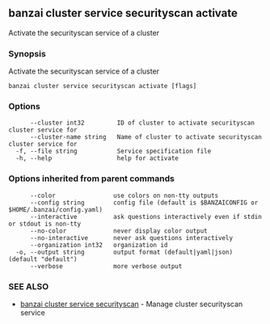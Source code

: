 ## banzai cluster service securityscan activate

Activate the securityscan service of a cluster

### Synopsis

Activate the securityscan service of a cluster

```
banzai cluster service securityscan activate [flags]
```

### Options

```
      --cluster int32         ID of cluster to activate securityscan cluster service for
      --cluster-name string   Name of cluster to activate securityscan cluster service for
  -f, --file string           Service specification file
  -h, --help                  help for activate
```

### Options inherited from parent commands

```
      --color                use colors on non-tty outputs
      --config string        config file (default is $BANZAICONFIG or $HOME/.banzai/config.yaml)
      --interactive          ask questions interactively even if stdin or stdout is non-tty
      --no-color             never display color output
      --no-interactive       never ask questions interactively
      --organization int32   organization id
  -o, --output string        output format (default|yaml|json) (default "default")
      --verbose              more verbose output
```

### SEE ALSO

* [banzai cluster service securityscan](banzai_cluster_service_securityscan.md)	 - Manage cluster securityscan service

